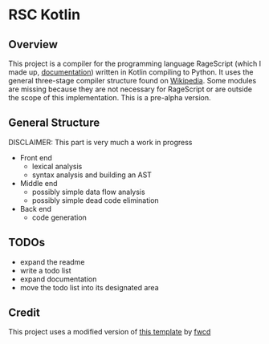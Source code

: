 # RSC Kotlin
## Overview
This project is a compiler for the programming language RageScript (which I made up, [documentation](RageScript%20docs.md)) written in Kotlin compiling to Python.
It uses the general three-stage compiler structure found on [Wikipedia](https://en.wikipedia.org/wiki/Compiler). Some modules are missing because they are not necessary for RageScript or are outside the scope of this implementation.
This is a pre-alpha version.

## General Structure
DISCLAIMER: This part is very much a work in progress
- Front end
  - lexical analysis
  - syntax analysis and building an AST
- Middle end
  - possibly simple data flow analysis
  - possibly simple dead code elimination
- Back end
  - code generation

## TODOs
- expand the readme
- write a todo list
- expand documentation
- move the todo list into its designated area

## Credit
This project uses a modified version of [this template](https://github.com/fwcd/kotlin-quick-start/) by [fwcd](https://github.com/fwcd)